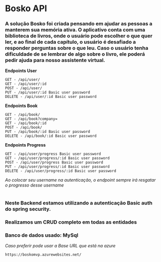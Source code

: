 # Bosko API

### A solução Bosko foi criada pensando em ajudar as pessoas a manterem sua memória ativa. O aplicativo conta com uma biblioteca de livros, onde o usuário pode escolher o que quer ler, e ao final de cada capítulo, o usuário é desafiado a responder perguntas sobre o que leu. Caso o usuário tenha dificuldade de se lembrar de algo sobre o livro, ele poderá pedir ajuda para nosso assistente virtual.



**Endpoints User**
```
GET - /api/user/
GET - /api/user/:id
POST - /api/user/
PUT - /api/user/:id Basic user password
DELETE - /api/user/:id Basic user password
```

**Endpoints Book**
```
GET - /api/book/
GET - /api/book?company=
GET - /api/book/:id
POST - /api/book/
PUT - /api/book/:id Basic user password
DELETE - /api/book/:id Basic user password
```

**Endpoints Progress**
```
GET - /api/user/progress Basic user password
GET - /api/user/progress/:id Basic user password
POST - /api/user/progress Basic user password
PUT - /api/user/progress/:id Basic user password
DELETE - /api/user/progress/:id Basic user password
```
*Ao colocar seu username na autenticação, o endpoint sempre irá resgatar o progresso desse username*
# 

### Neste Backend estamos utilizando a autenticação Basic auth do spring security.
### Realizamos um CRUD completo em todas as entidades
### Banco de dados usado: MySql


*Caso preferir pode usar a Base URL que está na azure*
```
https://boskomvp.azurewebsites.net/
```